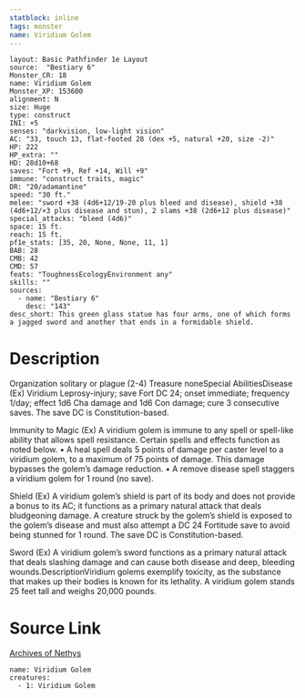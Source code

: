 ```yaml
---
statblock: inline
tags: monster
name: Viridium Golem
---
```

```statblock
layout: Basic Pathfinder 1e Layout
source:  "Bestiary 6"
Monster_CR: 18
name: Viridium Golem
Monster_XP: 153600
alignment: N
size: Huge
type: construct
INI: +5
senses: "darkvision, low-light vision"
AC: "33, touch 13, flat-footed 28 (dex +5, natural +20, size -2)"
HP: 222
HP_extra: ""
HD: 28d10+68
saves: "Fort +9, Ref +14, Will +9"
immune: "construct traits, magic"
DR: "20/adamantine"
speed: "30 ft."
melee: "sword +38 (4d6+12/19-20 plus bleed and disease), shield +38 (4d6+12/×3 plus disease and stun), 2 slams +38 (2d6+12 plus disease)"
special_attacks: "bleed (4d6)"
space: 15 ft.
reach: 15 ft.
pf1e_stats: [35, 20, None, None, 11, 1]
BAB: 28
CMB: 42
CMD: 57
feats: "ToughnessEcologyEnvironment any"
skills: ""
sources:
  - name: "Bestiary 6"
    desc: "143"
desc_short: This green glass statue has four arms, one of which forms a jagged sword and another that ends in a formidable shield.
```
# Description
Organization solitary or plague (2-4)
Treasure noneSpecial AbilitiesDisease (Ex) Viridium Leprosy-injury; save Fort DC 24; onset immediate; frequency 1/day; effect 1d6 Cha damage and 1d6 Con damage; cure 3 consecutive saves. The save DC is Constitution-based. 

Immunity to Magic (Ex) A viridium golem is immune to any spell or spell-like ability that allows spell resistance. Certain spells and effects function as noted below. • A heal spell deals 5 points of damage per caster level to a viridium golem, to a maximum of 75 points of damage. This damage bypasses the golem’s damage reduction. • A remove disease spell staggers a viridium golem for 1 round (no save). 

Shield (Ex) A viridium golem’s shield is part of its body and does not provide a bonus to its AC; it functions as a primary natural attack that deals bludgeoning damage. A creature struck by the golem’s shield is exposed to the golem’s disease and must also attempt a DC 24 Fortitude save to avoid being stunned for 1 round. The save DC is Constitution-based. 

Sword (Ex) A viridium golem’s sword functions as a primary natural attack that deals slashing damage and can cause both disease and deep, bleeding wounds.DescriptionViridium golems exemplify toxicity, as the substance that makes up their bodies is known for its lethality. A viridium golem stands 25 feet tall and weighs 20,000 pounds.
# Source Link
[Archives of Nethys](https://aonprd.com/MonsterDisplay.aspx?ItemName=Viridium%20Golem)
```encounter-table
name: Viridium Golem
creatures:
  - 1: Viridium Golem
```
